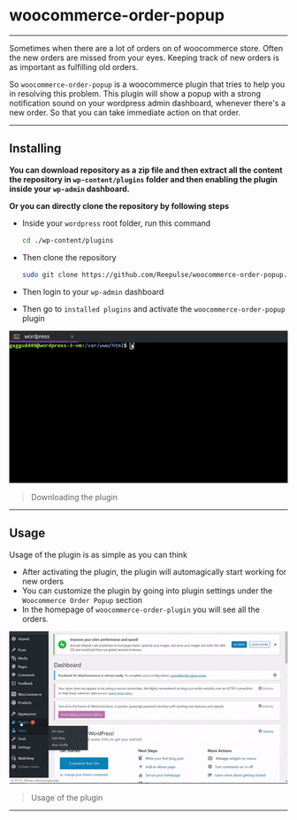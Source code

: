 # woocommerce-order-popup

---

Sometimes when there are a lot of orders on of woocommerce store. Often the new orders are missed from your eyes. Keeping track of new orders is as important as fulfilling old orders.

So `woocommerce-order-popup` is a woocommerce plugin that tries to help you in resolving this problem. This plugin will show a popup with a strong notification sound on your wordpress admin dashboard, whenever there's a new order. So that you can take immediate action on that order. 

---

## Installing

**You can download repository as a zip file and then extract all the content the repository in `wp-content/plugins` folder and then enabling the plugin inside your `wp-admin` dashboard.**

**Or you can directly clone the repository by following steps**

- Inside your `wordpress` root folder, run this command

  ```bash
  cd ./wp-content/plugins
  ```

- Then clone the repository

  ```bash
  sudo git clone https://github.com/Reepulse/woocommerce-order-popup.git
  ```

- Then login to your `wp-admin` dashboard

- Then go to `installed plugins` and activate the `woocommerce-order-popup` plugin

![install](./assets/install.gif)

> Downloading the plugin

---

## Usage

Usage of the plugin is as simple as you can think

- After activating the plugin, the plugin will automagically start working for new orders
- You can customize the plugin by going into plugin settings under the `Woocommerce Order Popup` section
- In the homepage of `woocommerce-order-plugin` you will see all the orders.

![usage](./assets/usage.gif)

> Usage of the plugin

---



